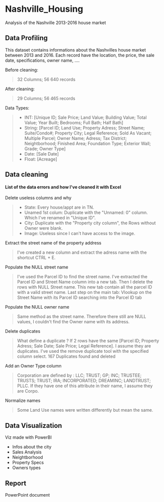 # Nashville_Housing

Analysis of the Nashville 2013-2016 house market

## Data Profiling

This dataset contains informations about the Nashvilles house market between 2013 and 2016. Each record have the location, the price, the sale date, specifications, owner name, ....


Before cleaning:

> 32 Columns;
> 56 640 records

After cleaning:

> 29 Columns;
> 56 465 records

Data Types:

> * INT: [Unique ID; Sale Price; Land Value; Building Value; Total Value; Year Built; Bedrooms; Full Bath; Half Bath]
> * String: [Parcel ID; Land Use; Property Adress; Street Name; Suite/Condo#; Property City; Legal Reference; Sold As Vacant; Multiple Parcel; Owner Name; Adress; Tax District; Neightborhood; Finished Area; Foundation Type; Exterior Wall; Grade; Owner Type]
> * Date: [Sale Date]
> * Float: [Acreage]


## Data cleaning


#### List of the data errors and how I've cleaned it with Excel

Delete useless columns and why

> - State: Every house/appt are in TN.
> - Unamed 1st colum: Duplicate with the "Unnamed: 0" column. Which I've renamed in "Unique ID".
> - City: Duplicate with the "Property city column", the Rows without Owner were blank.
> - Image: Useless since I can't have access to the image. 


Extract the street name of the property address

> I've created a new column and extract the adress name with the shortcut CTRL + E. 


Populate the NULL street name

> I've used the Parcel ID to find the street name. I've extracted the Parcel ID and Street Name column into a new tab. Then I delete the rows with NULL Street name. This new tab contain all the parcel ID with a valid street name. Last step on the main tab: Vlookup on the Street Name with its Parcel ID searching into the Parcel ID tab

Populate the NULL owner name

> Same method as the street name. Therefore there still are NULL values, I couldn't find the Owner name with its address.


Delete duplicates

> What define a duplicate ? If 2 rows have the same [Parcel ID; Property Adress; Sale Date; Sale Price; Legal Reference]. I assume they are duplicates. I've used the remove duplicate tool with the specified column select. 167 Duplicates found and deleted


Add an Owner Type column

> Corporation are defined by : LLC; TRUST; GP; INC; TRUSTEE; TRUSTS; TRUST; IRA; INCORPORATED; DREAMINC; LANDTRUST; PLLC. If they have one of this attribute in their name, I assume they are Corpo.


Normalize names

> Some Land Use names were written differently but mean the same.

## Data Visualization

Viz made with PowerBI

* Infos about the city
* Sales Analysis
* Neightborhood
* Property Specs
* Owners types

## Report 

PowerPoint document



